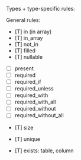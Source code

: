 Types + type-specific rules:

General rules:
- [T] in (in array)
- [T] in_array
- [T] not_in
- [T] filled
- [T] nullable
- [ ] present
- [ ] required
- [ ] required_if
- [ ] required_unless
- [ ] required_with
- [ ] required_with_all
- [ ] required_without
- [ ] required_without_all
- [T] size

- [T] unique
- [T] exists: table, column
